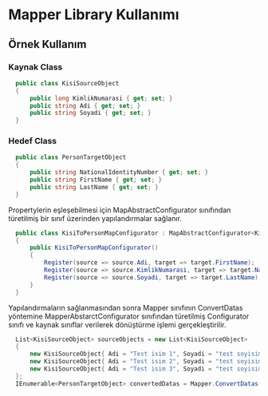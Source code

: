 # Mapper Library Kullanımı

## Örnek Kullanım

### Kaynak Class
```csharp
  public class KisiSourceObject
  {
      public long KimlikNumarasi { get; set; }
      public string Adi { get; set; }
      public string Soyadi { get; set; }
  }
```

### Hedef Class
```csharp
  public class PersonTargetObject
  {
      public string NationalIdentityNumber { get; set; }
      public string FirstName { get; set; }
      public string LastName { get; set; }
  }
```

Propertylerin eşleşebilmesi için MapAbstractConfigurator sınıfından türetilmiş bir sınıf üzerinden yapılandırmalar sağlanır.

```csharp
  public class KisiToPersonMapConfigurator : MapAbstractConfigurator<KisiSourceObject, PersonTargetObject>
  {
      public KisiToPersonMapConfigurator()
      {
          Register(source => source.Adi, target => target.FirstName);
          Register(source => source.KimlikNumarasi, target => target.NationalIdentityNumber);
          Register(source => source.Soyadi, target => target.LastName);
      }
  }
```

Yapılandırmaların sağlanmasından sonra Mapper sınıfının ConvertDatas yöntemine MapperAbstarctConfigurator sınıfından türetilmiş Configurator sınıfı ve kaynak sınıflar verilerek dönüştürme işlemi gerçekleştirilir.
```csharp
  List<KisiSourceObject> sourceObjects = new List<KisiSourceObject>
  {
      new KisiSourceObject{ Adi = "Test isim 1", Soyadi = "test soyisim 1", KimlikNumarasi = 1},
      new KisiSourceObject{ Adi = "Test isim 2", Soyadi = "test soyisim 2", KimlikNumarasi = 2},
      new KisiSourceObject{ Adi = "Test isim 3", Soyadi = "test soyisim 3", KimlikNumarasi = 3}
  };
  IEnumerable<PersonTargetObject> convertedDatas = Mapper.ConvertDatas(new KisiToPersonMapConfigurator(), sourceObjects);
```
